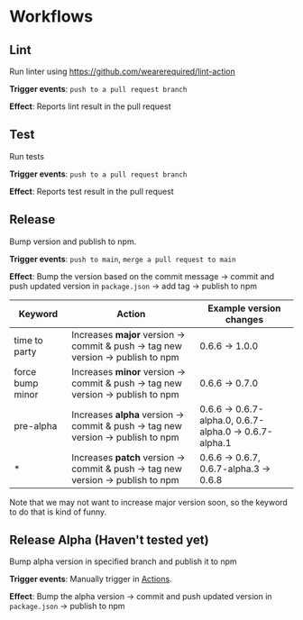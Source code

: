 # Workflows

## Lint

Run linter using https://github.com/wearerequired/lint-action

**Trigger events**: `push to a pull request branch`

**Effect**: Reports lint result in the pull request

## Test

Run tests

**Trigger events**: `push to a pull request branch`

**Effect**: Reports test result in the pull request

## Release

Bump version and publish to npm.

**Trigger events**: `push to main`, `merge a pull request to main`

**Effect**: Bump the version based on the commit message -> commit and push updated version in `package.json` -> add tag -> publish to npm

| Keyword          | Action                                                                            | Example version changes                                |
| ---------------- | --------------------------------------------------------------------------------- | ------------------------------------------------------ |
| time to party    | Increases **major** version -> commit & push -> tag new version -> publish to npm | 0.6.6 -> 1.0.0                                         |
| force bump minor | Increases **minor** version -> commit & push -> tag new version -> publish to npm | 0.6.6 -> 0.7.0                                         |
| pre-alpha        | Increases **alpha** version -> commit & push -> tag new version -> publish to npm | 0.6.6 -> 0.6.7-alpha.0, 0.6.7-alpha.0 -> 0.6.7-alpha.1 |
| \*               | Increases **patch** version -> commit & push -> tag new version -> publish to npm | 0.6.6 -> 0.6.7, 0.6.7-alpha.3 -> 0.6.8                 |

Note that we may not want to increase major version soon, so the keyword to do that is kind of funny.

## Release Alpha (Haven't tested yet)

Bump alpha version in specified branch and publish it to npm

**Trigger events**: Manually trigger in [Actions](https://github.com/axelarnetwork/axelarjs-sdk/actions).

**Effect**: Bump the alpha version -> commit and push updated version in `package.json` -> publish to npm
